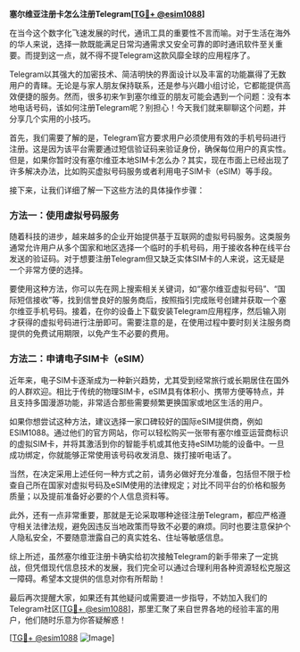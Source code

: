**塞尔维亚注册卡怎么注册Telegram[[TG💪+ @esim1088](https://t.me/s/esim1088)]**

在当今这个数字化飞速发展的时代，通讯工具的重要性不言而喻。对于生活在海外的华人来说，选择一款既能满足日常沟通需求又安全可靠的即时通讯软件至关重要。而提到这一点，就不得不提Telegram这款风靡全球的应用程序了。

Telegram以其强大的加密技术、简洁明快的界面设计以及丰富的功能赢得了无数用户的青睐。无论是与家人朋友保持联系，还是参与兴趣小组讨论，它都能提供高效便捷的服务。然而，很多初来乍到塞尔维亚的朋友可能会遇到一个问题：没有本地电话号码，该如何注册Telegram呢？别担心！今天我们就来聊聊这个问题，并分享几个实用的小技巧。

首先，我们需要了解的是，Telegram官方要求用户必须使用有效的手机号码进行注册。这是因为该平台需要通过短信验证码来验证身份，确保每位用户的真实性。但是，如果你暂时没有塞尔维亚本地SIM卡怎么办？其实，现在市面上已经出现了许多解决办法，比如购买虚拟号码服务或者利用电子SIM卡（eSIM）等手段。

接下来，让我们详细了解一下这些方法的具体操作步骤：

### 方法一：使用虚拟号码服务

随着科技的进步，越来越多的企业开始提供基于互联网的虚拟号码服务。这类服务通常允许用户从多个国家和地区选择一个临时的手机号码，用于接收各种在线平台发送的验证码。对于想要注册Telegram但又缺乏实体SIM卡的人来说，这无疑是一个非常方便的选择。

要使用这种方法，你可以先在网上搜索相关关键词，如“塞尔维亚虚拟号码”、“国际短信接收”等，找到信誉良好的服务商后，按照指引完成账号创建并获取一个塞尔维亚手机号码。接着，在你的设备上下载安装Telegram应用程序，然后输入刚才获得的虚拟号码进行注册即可。需要注意的是，在使用过程中要时刻关注服务商提供的免费试用期限，以免产生不必要的费用。

### 方法二：申请电子SIM卡（eSIM）

近年来，电子SIM卡逐渐成为一种新兴趋势，尤其受到经常旅行或长期居住在国外的人群欢迎。相比于传统的物理SIM卡，eSIM具有体积小、携带方便等特点，并且支持多国漫游功能，非常适合那些需要频繁更换国家或地区生活的用户。

如果你想尝试这种方法，建议选择一家口碑较好的国际eSIM提供商，例如ESIM1088。通过他们的官方网站，你可以轻松购买一张带有塞尔维亚运营商标识的虚拟SIM卡，并将其激活到你的智能手机或其他支持eSIM功能的设备中。一旦成功绑定，你就能够正常使用该号码收发消息、拨打接听电话了。

当然，在决定采用上述任何一种方式之前，请务必做好充分准备，包括但不限于检查自己所在国家对虚拟号码及eSIM使用的法律规定；对比不同平台的价格和服务质量；以及提前准备好必要的个人信息资料等。

此外，还有一点非常重要，那就是无论采取哪种途径注册Telegram，都应严格遵守相关法律法规，避免因违反当地政策而导致不必要的麻烦。同时也要注意保护个人隐私安全，不要随意泄露自己的真实姓名、住址等敏感信息。

综上所述，虽然塞尔维亚注册卡确实给初次接触Telegram的新手带来了一定挑战，但凭借现代信息技术的发展，我们完全可以通过合理利用各种资源轻松克服这一障碍。希望本文提供的信息对你有所帮助！

最后再次提醒大家，如果还有其他疑问或需要进一步指导，不妨加入我们的Telegram社区[[TG💪+ @esim1088](https://t.me/s/esim1088)]，那里汇聚了来自世界各地的经验丰富的用户，他们随时乐意为你答疑解惑！

[[TG💪+ @esim1088](https://t.me/s/esim1088) ![Image](https://i.postimg.cc/4NQfJmqS/Snipaste-2025-05-13-00-14-12.png)]